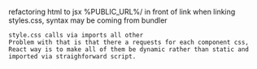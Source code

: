 refactoring html to jsx
    %PUBLIC_URL%/ in front of link when linking styles.css, syntax may be coming from bundler 
    
    style.css calls via imports all other
    Problem with that is that there a requests for each component css,
    React way is to make all of them be dynamic rather than static and imported via straighforward script.